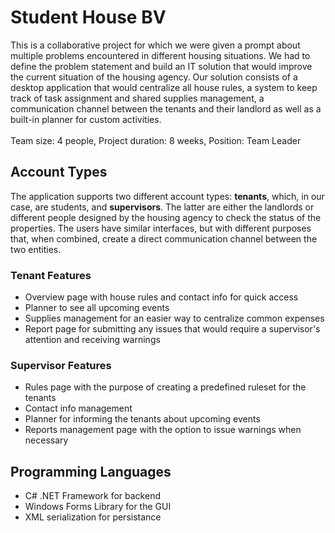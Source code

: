 # Student House BV

This is a collaborative project for which we were given a prompt about multiple problems encountered in different housing situations. We had to define the problem statement and build an IT solution that would improve the current situation of the housing agency. Our solution consists of a desktop application that would centralize all house rules, a system to keep track of task assignment and shared supplies management, a communication channel between the tenants and their landlord as well as a built-in planner for custom activities.
<br/><br/>Team size: 4 people, Project duration: 8 weeks, Position: Team Leader

## Account Types
The application supports two different account types: **tenants**,  which, in our case, are students, and **supervisors**. The latter are either the landlords or different people designed by the housing agency to check the status of the properties. The users have similar interfaces, but with different purposes that, when combined, create a direct communication channel between the two entities.

### Tenant Features
* Overview page with house rules and contact info for quick access
* Planner to see all upcoming events
* Supplies management for an easier way to centralize common expenses
* Report page for submitting any issues that would require a supervisor's attention and receiving warnings

### Supervisor Features
* Rules page with the purpose of creating a predefined ruleset for the tenants
* Contact info management
* Planner for informing the tenants about upcoming events 
* Reports management page with the option to issue warnings when necessary

## Programming Languages

* C# .NET Framework for backend
* Windows Forms Library for the GUI
* XML serialization for persistance
